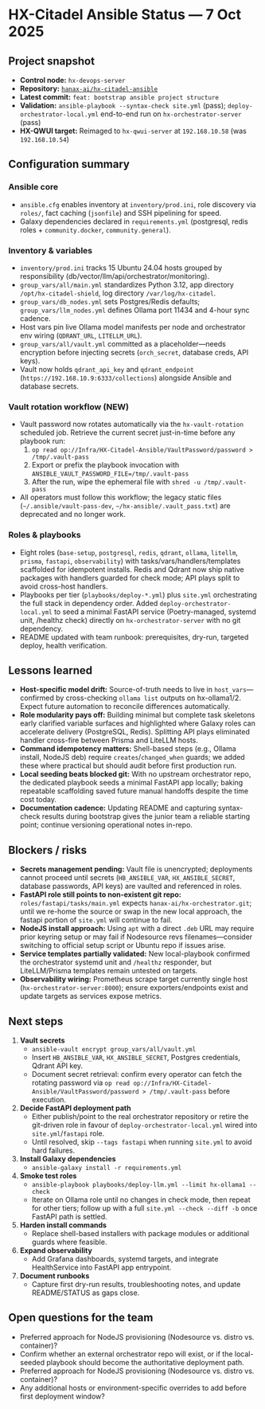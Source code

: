 # HX-Citadel Ansible Status — 7 Oct 2025

## Project snapshot

- **Control node:** `hx-devops-server`
- **Repository:** [`hanax-ai/hx-citadel-ansible`](https://github.com/hanax-ai/hx-citadel-ansible)
- **Latest commit:** `feat: bootstrap ansible project structure`
- **Validation:** `ansible-playbook --syntax-check site.yml` (pass); `deploy-orchestrator-local.yml` end-to-end run on `hx-orchestrator-server` (pass)
- **HX-QWUI target:** Reimaged to `hx-qwui-server` at `192.168.10.58` (was `192.168.10.54`)

## Configuration summary

### Ansible core

- `ansible.cfg` enables inventory at `inventory/prod.ini`, role discovery via `roles/`, fact caching (`jsonfile`) and SSH pipelining for speed.
- Galaxy dependencies declared in `requirements.yml` (postgresql, redis roles + `community.docker`, `community.general`).

### Inventory & variables

- `inventory/prod.ini` tracks 15 Ubuntu 24.04 hosts grouped by responsibility (db/vector/llm/api/orchestrator/monitoring).
- `group_vars/all/main.yml` standardizes Python 3.12, app directory `/opt/hx-citadel-shield`, log directory `/var/log/hx-citadel`.
- `group_vars/db_nodes.yml` sets Postgres/Redis defaults; `group_vars/llm_nodes.yml` defines Ollama port 11434 and 4-hour sync cadence.
- Host vars pin live Ollama model manifests per node and orchestrator env wiring (`QDRANT_URL`, `LITELLM_URL`).
- `group_vars/all/vault.yml` committed as a placeholder—needs encryption before injecting secrets (`orch_secret`, database creds, API keys).
- Vault now holds `qdrant_api_key` and `qdrant_endpoint` (`https://192.168.10.9:6333/collections`) alongside Ansible and database secrets.

### Vault rotation workflow (NEW)

- Vault password now rotates automatically via the `hx-vault-rotation` scheduled job. Retrieve the current secret just-in-time before any playbook run:
   1. `op read op://Infra/HX-Citadel-Ansible/VaultPassword/password > /tmp/.vault-pass`
   2. Export or prefix the playbook invocation with `ANSIBLE_VAULT_PASSWORD_FILE=/tmp/.vault-pass`
   3. After the run, wipe the ephemeral file with `shred -u /tmp/.vault-pass`
- All operators must follow this workflow; the legacy static files (`~/.ansible/vault-pass-dev`, `~/hx-ansible/.vault_pass.txt`) are deprecated and no longer work.

### Roles & playbooks

- Eight roles (`base-setup`, `postgresql`, `redis`, `qdrant`, `ollama`, `litellm`, `prisma`, `fastapi`, `observability`) with tasks/vars/handlers/templates scaffolded for idempotent installs. Redis and Qdrant now ship native packages with handlers guarded for check mode; API plays split to avoid cross-host handlers.
- Playbooks per tier (`playbooks/deploy-*.yml`) plus `site.yml` orchestrating the full stack in dependency order. Added `deploy-orchestrator-local.yml` to seed a minimal FastAPI service (Poetry-managed, systemd unit, /healthz check) directly on `hx-orchestrator-server` with no git dependency.
- README updated with team runbook: prerequisites, dry-run, targeted deploy, health verification.

## Lessons learned

- **Host-specific model drift:** Source-of-truth needs to live in `host_vars`—confirmed by cross-checking `ollama list` outputs on hx-ollama1/2. Expect future automation to reconcile differences automatically.
- **Role modularity pays off:** Building minimal but complete task skeletons early clarified variable surfaces and highlighted where Galaxy roles can accelerate delivery (PostgreSQL, Redis). Splitting API plays eliminated handler cross-fire between Prisma and LiteLLM hosts.
- **Command idempotency matters:** Shell-based steps (e.g., Ollama install, NodeJS deb) require `creates`/`changed_when` guards; we added these where practical but should audit before first production run.
- **Local seeding beats blocked git:** With no upstream orchestrator repo, the dedicated playbook seeds a minimal FastAPI app locally; baking repeatable scaffolding saved future manual handoffs despite the time cost today.
- **Documentation cadence:** Updating README and capturing syntax-check results during bootstrap gives the junior team a reliable starting point; continue versioning operational notes in-repo.

## Blockers / risks

- **Secrets management pending:** Vault file is unencrypted; deployments cannot proceed until secrets (`HB_ANSIBLE_VAR`, `HX_ANSIBLE_SECRET`, database passwords, API keys) are vaulted and referenced in roles.
- **FastAPI role still points to non-existent git repo:** `roles/fastapi/tasks/main.yml` expects `hanax-ai/hx-orchestrator.git`; until we re-home the source or swap in the new local approach, the fastapi portion of `site.yml` will continue to fail.
- **NodeJS install approach:** Using `apt` with a direct `.deb` URL may require prior keyring setup or may fail if Nodesource revs filenames—consider switching to official setup script or Ubuntu repo if issues arise.
- **Service templates partially validated:** New local-playbook confirmed the orchestrator systemd unit and `/healthz` responder, but LiteLLM/Prisma templates remain untested on targets.
- **Observability wiring:** Prometheus scrape target currently single host (`hx-orchestrator-server:8000`); ensure exporters/endpoints exist and update targets as services expose metrics.

## Next steps

1. **Vault secrets**
   - `ansible-vault encrypt group_vars/all/vault.yml`
   - Insert `HB_ANSIBLE_VAR`, `HX_ANSIBLE_SECRET`, Postgres credentials, Qdrant API key.
   - Document secret retrieval: confirm every operator can fetch the rotating password via `op read op://Infra/HX-Citadel-Ansible/VaultPassword/password > /tmp/.vault-pass` before execution.
2. **Decide FastAPI deployment path**
   - Either publish/point to the real orchestrator repository or retire the git-driven role in favour of `deploy-orchestrator-local.yml` wired into `site.yml`/`fastapi` role.
   - Until resolved, skip `--tags fastapi` when running `site.yml` to avoid hard failures.
3. **Install Galaxy dependencies**
   - `ansible-galaxy install -r requirements.yml`
4. **Smoke test roles**
   - `ansible-playbook playbooks/deploy-llm.yml --limit hx-ollama1 --check`
   - Iterate on Ollama role until no changes in check mode, then repeat for other tiers; follow up with a full `site.yml --check --diff -b` once FastAPI path is settled.
5. **Harden install commands**
   - Replace shell-based installers with package modules or additional guards where feasible.
6. **Expand observability**
   - Add Grafana dashboards, systemd targets, and integrate HealthService into FastAPI app entrypoint.
7. **Document runbooks**
   - Capture first dry-run results, troubleshooting notes, and update README/STATUS as gaps close.

## Open questions for the team

- Preferred approach for NodeJS provisioning (Nodesource vs. distro vs. container)?
- Confirm whether an external orchestrator repo will exist, or if the local-seeded playbook should become the authoritative deployment path.
- Preferred approach for NodeJS provisioning (Nodesource vs. distro vs. container)?
- Any additional hosts or environment-specific overrides to add before first deployment window?
